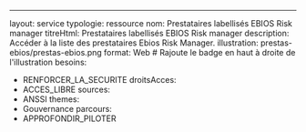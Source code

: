 ---
layout: service
typologie: ressource
nom: Prestataires labellisés EBIOS Risk manager
titreHtml: Prestataires labellisés EBIOS Risk manager
description: Accéder à la liste des prestataires Ebios Risk Manager.
illustration: prestas-ebios/prestas-ebios.png
format: Web # Rajoute le badge en haut à droite de l'illustration
besoins:
  - RENFORCER_LA_SECURITE
droitsAcces:
  - ACCES_LIBRE
sources:
  - ANSSI
themes:
  - Gouvernance
parcours:
  - APPROFONDIR_PILOTER